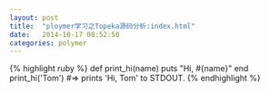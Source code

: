 ```yaml
---
layout: post
title:  "ploymer学习之Topeka源码分析:index.html"
date:   2014-10-17 08:52:50
categories: polymer
---
```

	


{% highlight ruby %}
def print_hi(name)
  puts "Hi, #{name}"
end
print_hi('Tom')
#=> prints 'Hi, Tom' to STDOUT.
{% endhighlight %}

